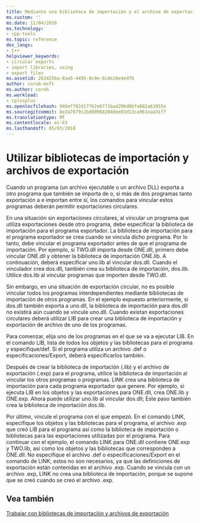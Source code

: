 ```yaml
---
title: Mediante una biblioteca de importación y el archivo de exportación | Documentos de Microsoft
ms.custom: ''
ms.date: 11/04/2016
ms.technology:
- cpp-tools
ms.topic: reference
dev_langs:
- C++
helpviewer_keywords:
- circular exports
- import libraries, using
- export files
ms.assetid: 2634256a-8aa5-4495-8c9e-6cde10e4ed76
author: corob-msft
ms.author: corob
ms.workload:
- cplusplus
ms.openlocfilehash: 946ef702d17762e6771bad206d0bfa682a61055e
ms.sourcegitcommit: be2a7679c2bd80968204dee03d13ca961eaa31ff
ms.translationtype: MT
ms.contentlocale: es-ES
ms.lasthandoff: 05/03/2018
---
```

# <a name="using-an-import-library-and-export-file"></a>Utilizar bibliotecas de importación y archivos de exportación
Cuando un programa (un archivo ejecutable o un archivo DLL) exporta a otro programa que también se importa de o, si más de dos programas tanto exportación a e importan entre sí, los comandos para vincular estos programas deberán permitir exportaciones circulares.  
  
 En una situación sin exportaciones circulares, al vincular un programa que utiliza exportaciones desde otro programa, debe especificar la biblioteca de importación para el programa exportador. La biblioteca de importación para el programa exportador se crea cuando se vincula dicho programa. Por lo tanto, debe vincular el programa exportador antes de que el programa de importación. Por ejemplo, si TWO.dll importa desde ONE.dll, primero debe vincular ONE.dll y obtener la biblioteca de importación ONE.lib. A continuación, deberá especificar uno.lib al vincular dos.dll. Cuando el vinculador crea dos.dll, también crea su biblioteca de importación, dos.lib. Utilice dos.lib al vincular programas que importen desde TWO.dll.  
  
 Sin embargo, en una situación de exportación circular, no es posible vincular todos los programas interdependientes mediante bibliotecas de importación de otros programas. En el ejemplo expuesto anteriormente, si dos.dll también exporta a uno.dll, la biblioteca de importación para dos.dll no existirá aún cuando se vincule uno.dll. Cuando existan exportaciones circulares deberá utilizar LIB para crear una biblioteca de importación y exportación de archivo de uno de los programas.  
  
 Para comenzar, elija uno de los programas en el que se va a ejecutar LIB. En el comando LIB, lista de todos los objetos y las bibliotecas para el programa y especifique/def. Si el programa utiliza un archivo .def o especificaciones/Export, deberá especificarlos también.  
  
 Después de crear la biblioteca de importación (.lib) y el archivo de exportación (.exp) para el programa, utilice la biblioteca de importación al vincular los otros programas o programas. LINK crea una biblioteca de importación para cada programa exportador que genere. Por ejemplo, si ejecuta LIB en los objetos y las exportaciones para ONE.dll, crea ONE.lib y ONE.exp. Ahora puede utilizar uno.lib al vincular dos.dll; Este paso también crea la biblioteca de importación dos.lib.  
  
 Por último, vincule el programa con el que empezó. En el comando LINK, especifique los objetos y las bibliotecas para el programa, el archivo .exp que creó LIB para el programa así como la biblioteca de importación o bibliotecas para las exportaciones utilizadas por el programa. Para continuar con el ejemplo, el comando LINK para ONE.dll contiene ONE.exp y TWO.lib, así como los objetos y las bibliotecas que corresponden a ONE.dll. No especifique el archivo .def o especificaciones/Export en el comando de LINK; estos no son necesarios, ya que las definiciones de exportación están contenidas en el archivo .exp. Cuando se vincula con un archivo .exp, LINK no crea una biblioteca de importación, porque se supone que se creó cuando se creó el archivo .exp.  
  
## <a name="see-also"></a>Vea también  
 [Trabajar con bibliotecas de importación y archivos de exportación](../../build/reference/working-with-import-libraries-and-export-files.md)